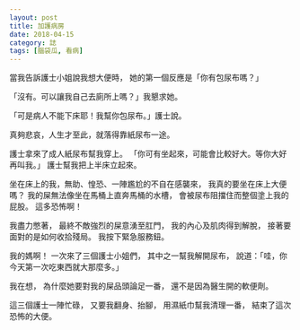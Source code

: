 ```yaml
---
layout: post
title: 加護病房
date: 2018-04-15
category: 誌
tags: [腦袋瓜, 看病]
---
```


當我告訴護士小姐說我想大便時，
她的第一個反應是「你有包尿布嗎？」

「沒有。可以讓我自己去廁所上嗎？」我懇求她。

「可是病人不能下床耶！我幫你包尿布。」護士說。

真夠悲哀，人生才至此，就落得靠紙尿布一途。

<!--more-->
護士拿來了成人紙尿布幫我穿上。
「你可有坐起來，可能會比較好大。等你大好再叫我。」
護士幫我把上半床立起來。

坐在床上的我，無助、惶恐、一陣尷尬的不自在感襲來，
我真的要坐在床上大便嗎？
我的屎無法像坐在馬桶上直奔馬桶的水槽，
會被尿布阻擋住而整個塗上我的屁股。
這多恐怖啊！

我盡力憋著，
最終不敵強烈的屎意湧至肛門，
我的內心及肌肉得到解脫，
接著要面對的是如何收拾殘局。
我按下緊急服務鈕。

我的媽啊！
一次來了三個護士小姐們，
其中之一幫我解開尿布，
說道：「哇，你今天第一次吃東西就大那麼多。」

我在想，
為什麼她要對我的屎品頭論足一番，
還不是因為醫生開的軟便劑。

這三個護士一陣忙碌，
又要我翻身、抬腳，
用濕紙巾幫我清理一番，
結束了這次恐怖的大便。
